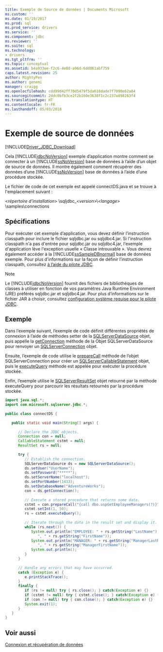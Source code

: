 ```yaml
---
title: Exemple de Source de données | Documents Microsoft
ms.custom: ''
ms.date: 01/19/2017
ms.prod: sql
ms.prod_service: drivers
ms.service: ''
ms.component: jdbc
ms.reviewer: ''
ms.suite: sql
ms.technology:
- drivers
ms.tgt_pltfrm: ''
ms.topic: conceptual
ms.assetid: b4a933ee-f2c6-4e0d-a96d-6dd061abf759
caps.latest.revision: 25
author: MightyPen
ms.author: genemi
manager: craigg
ms.openlocfilehash: cdd99d42ff70d5479f5da618dade7f7090e62a84
ms.sourcegitcommit: 2ddc0bfb3ce2f2b160e3638f1c2c237a898263f4
ms.translationtype: HT
ms.contentlocale: fr-FR
ms.lasthandoff: 05/03/2018
---
```

# <a name="data-source-sample"></a>Exemple de source de données
[!INCLUDE[Driver_JDBC_Download](../../includes/driver_jdbc_download.md)]

  Cela [!INCLUDE[jdbcNoVersion](../../includes/jdbcnoversion_md.md)] exemple d’application montre comment se connecter à un [!INCLUDE[ssNoVersion](../../includes/ssnoversion_md.md)] base de données à l’aide d’un objet de source de données. Il montre également comment récupérer des données d’une [!INCLUDE[ssNoVersion](../../includes/ssnoversion_md.md)] base de données à l’aide d’une procédure stockée.  
  
 Le fichier de code de cet exemple est appelé connectDS.java et se trouve à l'emplacement suivant :  
  
 \<*répertoire d’installation*> \sqljdbc_\<*version*>\\<*langage*> \samples\connections  
  
## <a name="requirements"></a>Spécifications  
 Pour exécuter cet exemple d’application, vous devez définir l’instruction classpath pour inclure le fichier sqljdbc.jar ou sqljdbc4.jar. Si l'instruction classpath n'a pas d'entrée pour sqljdbc.jar ou sqljdbc4.jar, l'exemple d'application lève l'exception usuelle « Classe introuvable ». Vous devrez également accéder à la [!INCLUDE[ssSampleDBnormal](../../includes/sssampledbnormal_md.md)] base de données exemple. Pour plus d’informations sur la façon de définir l’instruction classpath, consultez [à l’aide du pilote JDBC](../../connect/jdbc/using-the-jdbc-driver.md).  
  
> [!NOTE]  
>  Le [!INCLUDE[jdbcNoVersion](../../includes/jdbcnoversion_md.md)] fournit des fichiers de bibliothèques de classes à utiliser en fonction de vos paramètres Java Runtime Environment (JRE) préférés sqljdbc.jar et sqljdbc4.jar. Pour plus d’informations sur le fichier JAR à choisir, consultez [configuration système requise pour le pilote JDBC](../../connect/jdbc/system-requirements-for-the-jdbc-driver.md).  
  
## <a name="example"></a>Exemple  
 Dans l’exemple suivant, l’exemple de code définit différentes propriétés de connexion à l’aide de méthodes setter de la [SQLServerDataSource](../../connect/jdbc/reference/sqlserverdatasource-class.md) objet, puis appelle la [getConnection](../../connect/jdbc/reference/getconnection-method-sqlserverdatasource.md) méthode de la Objet SQLServerDataSource pour renvoyer un [SQLServerConnection](../../connect/jdbc/reference/sqlserverconnection-class.md) objet.  
  
 Ensuite, l’exemple de code utilise le [prepareCall](../../connect/jdbc/reference/preparecall-method-sqlserverconnection.md) méthode de l’objet SQLServerConnection pour créer un [SQLServerCallableStatement](../../connect/jdbc/reference/sqlservercallablestatement-class.md) objet, puis le [executeQuery](../../connect/jdbc/reference/executequery-method-sqlserverpreparedstatement.md) méthode est appelée pour exécuter la procédure stockée.  
  
 Enfin, l’exemple utilise le [SQLServerResultSet](../../connect/jdbc/reference/sqlserverresultset-class.md) objet retourné par la méthode executeQuery pour parcourir les résultats retournés par la procédure stockée.  
  
```java
import java.sql.*;  
import com.microsoft.sqlserver.jdbc.*;  
  
public class connectDS {  
  
   public static void main(String[] args) {  
  
      // Declare the JDBC objects.  
      Connection con = null;  
      CallableStatement cstmt = null;  
      ResultSet rs = null;  
  
      try {  
         // Establish the connection.   
         SQLServerDataSource ds = new SQLServerDataSource();  
         ds.setUser("UserName");  
         ds.setPassword("*****");  
         ds.setServerName("localhost");  
         ds.setPortNumber(1433);   
         ds.setDatabaseName("AdventureWorks");  
         con = ds.getConnection();  
  
         // Execute a stored procedure that returns some data.  
         cstmt = con.prepareCall("{call dbo.uspGetEmployeeManagers(?)}");  
         cstmt.setInt(1, 50);  
         rs = cstmt.executeQuery();  
  
         // Iterate through the data in the result set and display it.  
         while (rs.next()) {  
            System.out.println("EMPLOYEE: " + rs.getString("LastName") +   
               ", " + rs.getString("FirstName"));  
            System.out.println("MANAGER: " + rs.getString("ManagerLastName") +   
               ", " + rs.getString("ManagerFirstName"));  
            System.out.println();  
         }  
      }  
  
      // Handle any errors that may have occurred.  
      catch (Exception e) {  
         e.printStackTrace();  
      }  
      finally {  
         if (rs != null) try { rs.close(); } catch(Exception e) {}  
         if (cstmt != null) try { cstmt.close(); } catch(Exception e) {}  
         if (con != null) try { con.close(); } catch(Exception e) {}  
         System.exit(1);  
      }  
   }  
}  
```  
  
## <a name="see-also"></a>Voir aussi  
 [Connexion et récupération de données](../../connect/jdbc/connecting-and-retrieving-data.md)  
  
  
